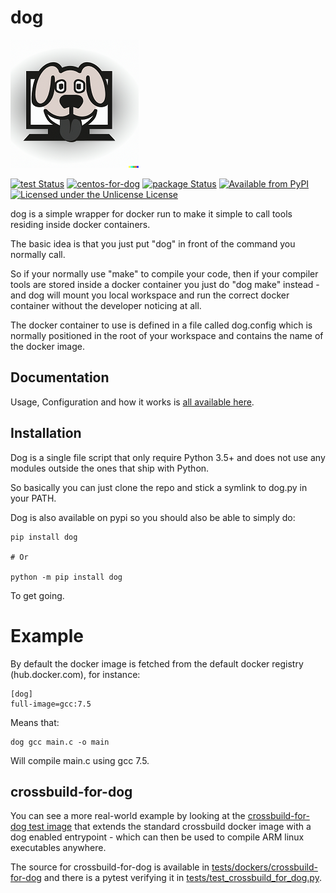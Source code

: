 # dog

![Dog logo](/docs/dog-logo-small.png)

[![test Status](https://github.com/rasmus-toftdahl-olesen/dog/workflows/test/badge.svg)](https://github.com/rasmus-toftdahl-olesen/dog/actions?query=workflow%3Atest)
[![centos-for-dog](https://github.com/rasmus-toftdahl-olesen/dog/workflows/centos-for-dog/badge.svg)](https://github.com/rasmus-toftdahl-olesen/dog/actions?query=workflow%3Acentos-for-dog)
[![package Status](https://github.com/rasmus-toftdahl-olesen/dog/workflows/package/badge.svg)](https://github.com/rasmus-toftdahl-olesen/dog/actions?query=workflow%3Apackage)
[![Available from PyPI](https://badgen.net/pypi/v/dog)](https://pypi.org/project/dog/)
[![Licensed under the Unlicense License](https://badgen.net/pypi/license/dog)](https://unlicense.org/)

dog is a simple wrapper for docker run to make it simple to call tools residing inside docker containers.

The basic idea is that you just put "dog" in front of the command you normally call.

So if your normally use "make" to compile your code, then if your compiler tools
are stored inside a docker container you just do "dog make" instead - and dog
will mount you local workspace and run the correct docker container without the
developer noticing at all.

The docker container to use is defined in a file called dog.config which is
normally positioned in the root of your workspace and contains the name of the
docker image.


## Documentation

Usage, Configuration and how it works is [all available here](http://rtol.org/dog/).


## Installation

Dog is a single file script that only require Python 3.5+ and does not use any 
modules outside the ones that ship with Python.

So basically you can just clone the repo and stick a symlink to dog.py in your PATH.

Dog is also available on pypi so you should also be able to simply do:

```
pip install dog

# Or

python -m pip install dog
``` 
To get going.


# Example

By default the docker image is fetched from the default docker registry (hub.docker.com),
for instance:

```
[dog]
full-image=gcc:7.5
```


Means that:

```
dog gcc main.c -o main

```

Will compile main.c using gcc 7.5.

## crossbuild-for-dog

You can see a more real-world example by looking at the [crossbuild-for-dog test image](https://hub.docker.com/repository/docker/rtol/crossbuild-for-dog) that extends the standard crossbuild docker image with a dog enabled entrypoint - which can then be used to compile ARM linux executables anywhere.

The source for crossbuild-for-dog is available in [tests/dockers/crossbuild-for-dog](tests/dockers/crossbuild-for-dog) and there is a pytest verifying it in [tests/test_crossbuild_for_dog.py](tests/test_crossbuild_for_dog.py).
